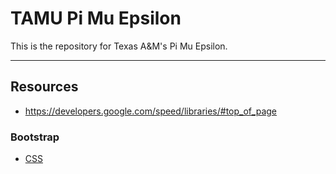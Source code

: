 # TAMU Pi Mu Epsilon
This is the repository for Texas A&M's Pi Mu Epsilon.

---

## Resources
* https://developers.google.com/speed/libraries/#top_of_page

### Bootstrap
* [CSS](http://getbootstrap.com/css/)